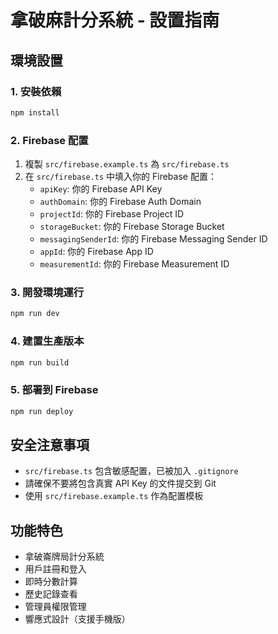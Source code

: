 # 拿破麻計分系統 - 設置指南

## 環境設置

### 1. 安裝依賴

```bash
npm install
```

### 2. Firebase 配置

1. 複製 `src/firebase.example.ts` 為 `src/firebase.ts`
2. 在 `src/firebase.ts` 中填入你的 Firebase 配置：
   - `apiKey`: 你的 Firebase API Key
   - `authDomain`: 你的 Firebase Auth Domain
   - `projectId`: 你的 Firebase Project ID
   - `storageBucket`: 你的 Firebase Storage Bucket
   - `messagingSenderId`: 你的 Firebase Messaging Sender ID
   - `appId`: 你的 Firebase App ID
   - `measurementId`: 你的 Firebase Measurement ID

### 3. 開發環境運行

```bash
npm run dev
```

### 4. 建置生產版本

```bash
npm run build
```

### 5. 部署到 Firebase

```bash
npm run deploy
```

## 安全注意事項

- `src/firebase.ts` 包含敏感配置，已被加入 `.gitignore`
- 請確保不要將包含真實 API Key 的文件提交到 Git
- 使用 `src/firebase.example.ts` 作為配置模板

## 功能特色

- 拿破崙牌局計分系統
- 用戶註冊和登入
- 即時分數計算
- 歷史記錄查看
- 管理員權限管理
- 響應式設計（支援手機版）
